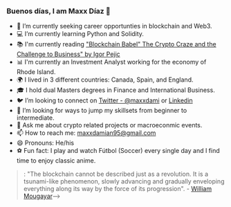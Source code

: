 ### Buenos días, I am Maxx Díaz 👋


- 🔎 I’m currently seeking career opportunties in blockchain and Web3.
- 💻 I’m currently learning Python and Solidity.
- 📚 I'm currently reading ["Blockchain Babel" The Crypto Craze and the Challenge to Business" by Igor Pejic](https://www.amazon.com/Blockchain-Babel-Crypto-craze-Challenge-Business/dp/0749484160) 
- 📊 I'm currently an Investment Analyst working for the economy of Rhode Island. 
- 🌍 I lived in 3 different countries: Canada, Spain, and England.
- 🎓 I hold dual Masters degrees in Finance and International Business.
- 🐦 I’m looking to connect on [Twitter - @maxxdami](https://twitter.com/maxxdami) or [Linkedin](https://www.linkedin.com/in/maxx-diaz/) 
- 🤔 I’m looking for ways to jump my skillsets from beginner to intermediate.
- 💬 Ask me about crypto related projects or macroeconmic events.
- 📫 How to reach me: maxxdamian95@gmail.com
- 😄 Pronouns: He/his
- ⚽ Fun fact: I play and watch Fútbol (Soccer) every single day and I find time to enjoy classic anime. 
> : "The blockchain cannot be described just as a revolution. It is a tsunami-like phenomenon, slowly advancing and gradually enveloping everything along its way by the force of its progression". - [William Mougayar](https://www.brainyquote.com/authors/william-mougayar-quotes)-->
